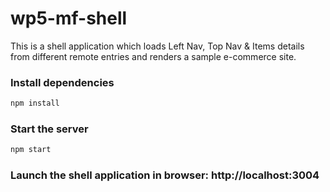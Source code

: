 # wp5-mf-shell

This is a shell application which loads Left Nav, Top Nav & Items details from different remote entries and renders a sample e-commerce site.

### Install dependencies
```bash
npm install
```

### Start the server
```bash
npm start
```

### Launch the shell application in browser: http://localhost:3004
